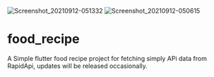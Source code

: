 ![Screenshot_20210912-051332](https://user-images.githubusercontent.com/68486416/132972143-659e78b8-acd8-4075-960d-9759690b10cf.png)
![Screenshot_20210912-050615](https://user-images.githubusercontent.com/68486416/132972145-b8d1aa9e-cafb-4b2f-9654-eef6a1a201e0.png)
# food_recipe

A Simple flutter food recipe project for fetching simply APi data from RapidApi, updates will be released occasionally.
